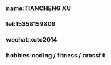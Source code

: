 ### name:TIANCHENG XU
### tel:15358159809
### wechat:xutc2014
### hobbies:coding / fitness / crossfit
